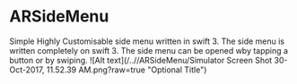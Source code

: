 # ARSideMenu
Simple Highly Customisable side menu written in swift 3.
The side menu is written completely on swift 3. The side menu can be opened wby tapping a button or by swiping.
![Alt text](/../<screenshots>/ARSideMenu/Simulator Screen Shot 30-Oct-2017, 11.52.39 AM.png?raw=true "Optional Title")
